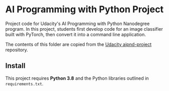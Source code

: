 # AI Programming with Python Project

Project code for Udacity's AI Programming with Python Nanodegree program. In this project, students first develop code for an image classifier built with PyTorch, then convert it into a command line application.

The contents of this folder are copied from the [Udacity aipnd-project](https://github.com/udacity/aipnd-project.git) repository.

## Install

This project requires **Python 3.8** and the Python libraries outlined in `requirements.txt`.

